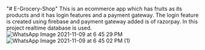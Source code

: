 "# E-Grocery-Shop" 
This is an ecommerce app which has fruits as its products and it has login features and a payment gateway.
The login feature is created using firebase and payment gateway added is of razorpay.
In this project realtime database is used.
![WhatsApp Image 2021-11-09 at 6 45 29 PM](https://user-images.githubusercontent.com/69580458/140931359-6abf7f62-b6c4-49f3-8712-33b417889bef.jpeg)
![WhatsApp Image 2021-11-09 at 6 45 02 PM (1)](https://user-images.githubusercontent.com/69580458/140931535-c648404c-12d8-46d8-b230-aff301316399.jpeg)

